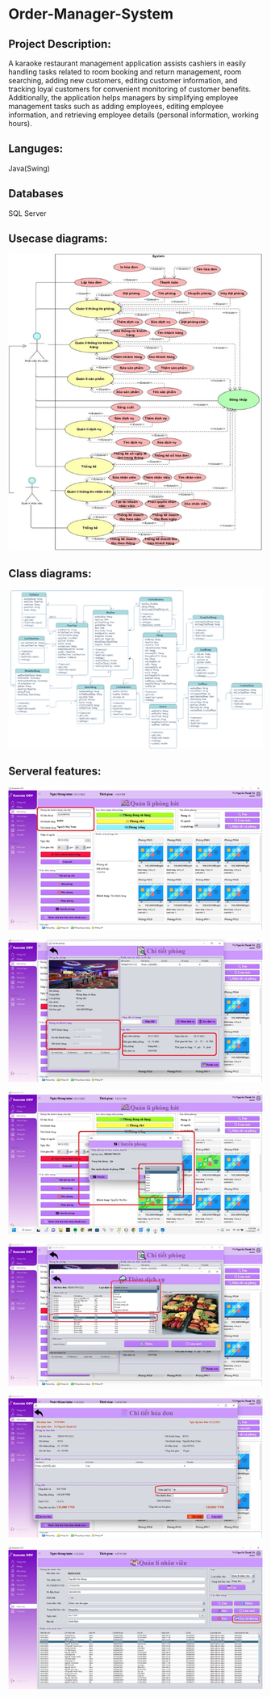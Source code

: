 ﻿# Order-Manager-System

## Project Description:
A karaoke restaurant management application assists cashiers in easily handling tasks related to room booking and return management, room searching, adding new customers, editing customer information, and tracking loyal customers for convenient monitoring of customer benefits.
Additionally, the application helps managers by simplifying employee management tasks such as adding employees, editing employee information, and retrieving employee details (personal information, working hours).

## Languges:
Java(Swing)

## Databases
SQL Server

## Usecase diagrams:

![Diagram Backend](IMG/usecase.jpg)

## Class diagrams:

![Diagram Backend](IMG/class.png)

## Serveral features:

![Diagram Backend](IMG/c1.jpg)

![Diagram Backend](IMG/c2.jpg)

![Diagram Backend](IMG/c3.jpg)

![Diagram Backend](IMG/c4.jpg)

![Diagram Backend](IMG/c5.jpg)

![Diagram Backend](IMG/c6.jpg)
